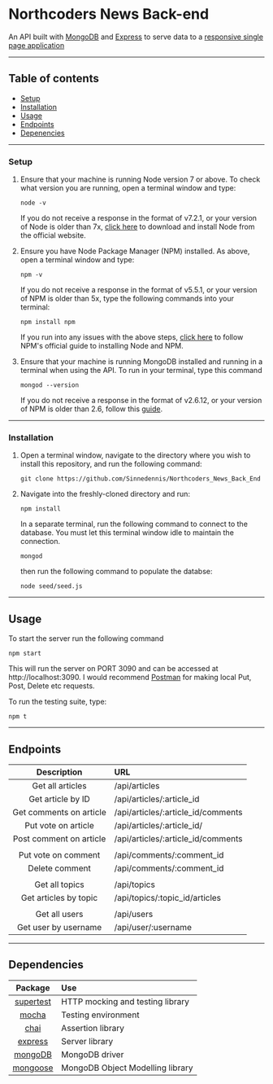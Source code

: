 # Northcoders News Back-end

An API built with [MongoDB](https://www.mongodb.com/) and [Express](https://expressjs.com/) to serve data to a [responsive single page application](https://github.com/Sinnedennis/Northcoders_News_Front_End)
___

## Table of contents

* [Setup](https://github.com/Sinnedennis/Northcoders_News_Back_End#setup)
* [Installation](https://github.com/Sinnedennis/Northcoders_News_Back_End#installation)
* [Usage](https://github.com/Sinnedennis/Northcoders_News_Back_End#usage)
* [Endpoints](https://github.com/Sinnedennis/Northcoders_News_Back_End#endpoints)
* [Depenencies](https://github.com/Sinnedennis/Northcoders_News_Back_End#dependencies)
___
### Setup

1. Ensure that your machine is running Node version 7 or above. To check what version you are running, open a terminal window and type:
    ``` 
    node -v
    ```
    If you do not receive a response in the format of v7.2.1, or your version of Node is older than 7x, [click here](https://nodejs.org/en/) to download and install Node from the official website.
   
2. Ensure you have Node Package Manager (NPM) installed. As above, open a terminal window and type:
    ``` 
    npm -v
    ```
    If you do not receive a response in the format of v5.5.1, or your version of NPM is older than 5x, type the following commands into your terminal:
    ``` 
    npm install npm
    ```
    If you run into any issues with the above steps, [click here](https://docs.npmjs.com/getting-started/installing-node) to follow NPM's official guide to installing Node and NPM.

3. Ensure that your machine is running MongoDB installed and running in a terminal when using the API. To run in your terminal, type this command
    ```
    mongod --version
    ```
    If you do not receive a response in the format of v2.6.12, or your version of NPM is older than 2.6, follow this [guide](https://www.mongodb.com/).
___
### Installation

1. Open a terminal window, navigate to the directory where you wish to install this repository, and run the following command:
    ```
    git clone https://github.com/Sinnedennis/Northcoders_News_Back_End
    ```
2. Navigate into the freshly-cloned directory and run:
    ```
    npm install
    ```
    In a separate terminal, run the following command to connect to the database. You must let this terminal window idle to maintain the connection.
    ```
    mongod
    ```
    then run the following command to populate the databse:
    ```
    node seed/seed.js
    ```
___
## Usage

To start the server run the following command
```
npm start
```
This will run the server on PORT 3090 and can be accessed at http://localhost:3090. I would recommend [Postman](https://www.getpostman.com/) for making local Put, Post, Delete etc requests.

To run the testing suite, type: 
```
npm t
```
___

## Endpoints
|    Description    | URL          |
|:-------------:|:-------------|
|Get all articles         | /api/articles                       |
|Get article by ID        | /api/articles/:article_id           |
|Get comments on article  | /api/articles/:article_id/comments  |
|Put vote on article      | /api/articles/:article_id/          |
|Post comment on article  | /api/articles/:article_id/comments  |
|                         |                                     |
|Put vote on comment      | /api/comments/:comment_id           |
|Delete comment           | /api/comments/:comment_id           | 
|                         |                                     | 
|Get all topics           | /api/topics                         |
|Get articles by topic    | /api/topics/:topic_id/articles      |
|                         |                                     |
|Get all users            | /api/users                          |
|Get user by username     | /api/user/:username                 |
___
## Dependencies
|    Package    | Use          |
|:-------------:|:-------------|
| [supertest](https://github.com/visionmedia/supertest) | HTTP mocking and testing library  |
| [mocha](https://mochajs.org/)                         | Testing environment               |
| [chai](http://chaijs.com/)                            | Assertion library                 |
| [express](https://expressjs.com/)                     | Server library                    |
| [mongoDB](https://www.mongodb.com)                    | MongoDB driver                    |
| [mongoose](http://mongoosejs.com/)                    | MongoDB Object Modelling library  |

